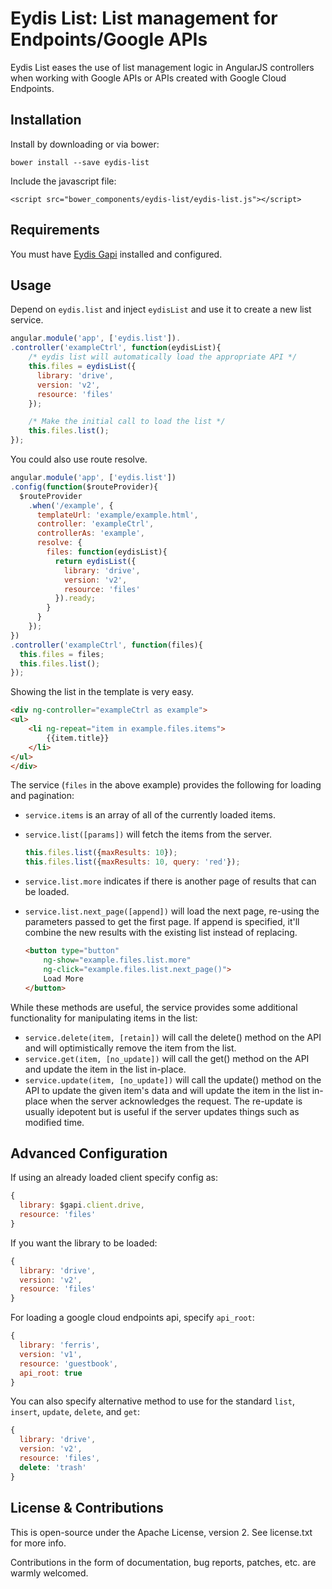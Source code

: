 Eydis List: List management for Endpoints/Google APIs
=====================================================

Eydis List eases the use of list management logic in AngularJS controllers when working with Google APIs or APIs created with Google Cloud Endpoints.

Installation
------------

Install by downloading or via bower:

    bower install --save eydis-list


Include the javascript file:

    <script src="bower_components/eydis-list/eydis-list.js"></script>

Requirements
------------

You must have [Eydis Gapi](https://github.com/jonparrott/Eydis-GAPI) installed and configured. 

Usage
-----

Depend on ``eydis.list`` and inject ``eydisList`` and use it to create a new list service.
    
```javascript
angular.module('app', ['eydis.list']).
.controller('exampleCtrl', function(eydisList){
    /* eydis list will automatically load the appropriate API */
    this.files = eydisList({
      library: 'drive',
      version: 'v2',
      resource: 'files'
    });

    /* Make the initial call to load the list */
    this.files.list();
});
```

You could also use route resolve.

```javascript
angular.module('app', ['eydis.list'])
.config(function($routeProvider){
  $routeProvider
    .when('/example', {
      templateUrl: 'example/example.html',
      controller: 'exampleCtrl',
      controllerAs: 'example',
      resolve: {
        files: function(eydisList){
          return eydisList({
            library: 'drive',
            version: 'v2',
            resource: 'files'
          }).ready;
        }
      }
    });
})
.controller('exampleCtrl', function(files){
  this.files = files;
  this.files.list();
});
```

Showing the list in the template is very easy.

```html
<div ng-controller="exampleCtrl as example">
<ul>
    <li ng-repeat="item in example.files.items">
        {{item.title}}
    </li>
</ul>
</div>
```

The service (``files`` in the above example) provides the following for loading and pagination:

 * ``service.items`` is an array of all of the currently loaded items.
 * ``service.list([params])`` will fetch the items from the server.

    ```javascript
    this.files.list({maxResults: 10});
    this.files.list({maxResults: 10, query: 'red'});
    ```
 * ``service.list.more`` indicates if there is another page of results that can be loaded.
 * ``service.list.next_page([append])`` will load the next page, re-using the parameters passed to get the first page. If append is specified, it'll combine the new results with the existing list instead of replacing.
    
    ```html
    <button type="button"
        ng-show="example.files.list.more"
        ng-click="example.files.list.next_page()">
        Load More
    </button>
    ```

While these methods are useful, the service provides some additional functionality for manipulating items in the list:

 * ``service.delete(item, [retain])`` will call the delete() method on the API and will optimistically remove the item from the list.
 * ``service.get(item, [no_update])`` will call the get() method on the API and update the item in the list in-place.
 * ``service.update(item, [no_update])`` will call the update() method on the API to update the given item's data and will update the item in the list in-place when the server acknowledges the request. The re-update is usually idepotent but is useful if the server updates things such as modified time.


Advanced Configuration
----------------------

If using an already loaded client specify config as:

```javascript
{
  library: $gapi.client.drive,
  resource: 'files'
}
```

If you want the library to be loaded:

```javascript
{
  library: 'drive',
  version: 'v2',
  resource: 'files'
}
```

For loading a google cloud endpoints api, specify ``api_root``:

```javascript
{
  library: 'ferris',
  version: 'v1',
  resource: 'guestbook',
  api_root: true
}
```

You can also specify alternative method to use for the standard ``list``, ``insert``, ``update``, ``delete``, and ``get``:

```javascript
{
  library: 'drive',
  version: 'v2',
  resource: 'files',
  delete: 'trash'
}
```


License & Contributions
-----------------------

This is open-source under the Apache License, version 2. See license.txt for more info.

Contributions in the form of documentation, bug reports, patches, etc. are warmly welcomed.
